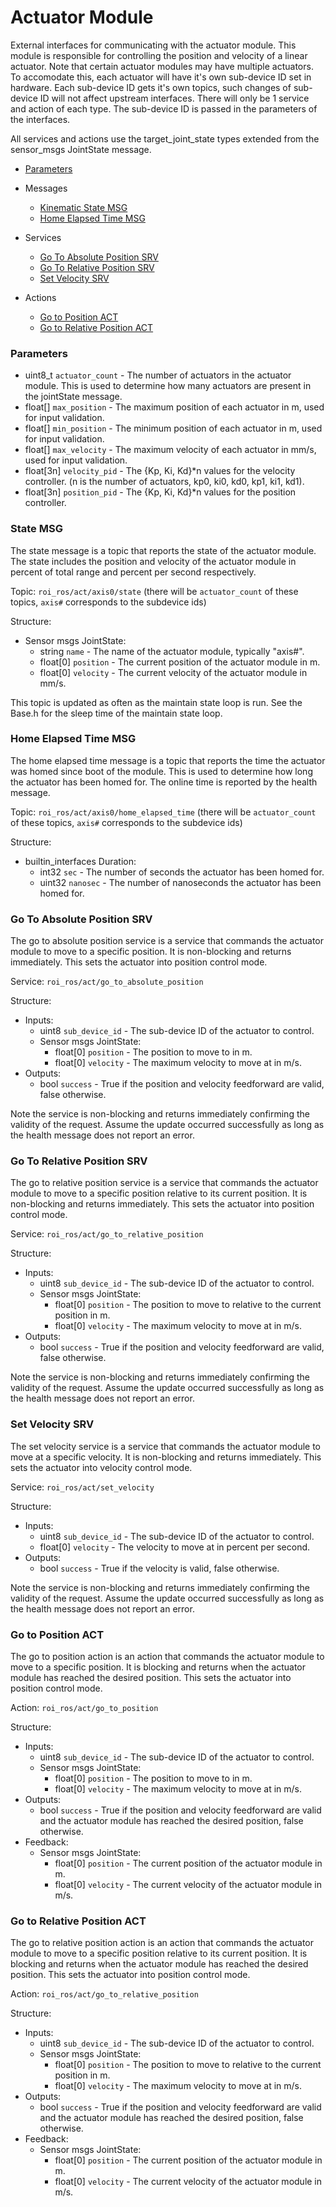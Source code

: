 # Actuator Module

External interfaces for communicating with the actuator module. This module is responsible for controlling the position and velocity of a linear actuator. Note that certain actuator modules may have multiple actuators. To accomodate this, each actuator will have it's own sub-device ID set in hardware. Each sub-device ID gets it's own topics, such changes of sub-device ID will not affect upstream interfaces. There will only be 1 service and action of each type. The sub-device ID is passed in the parameters of the interfaces.

All services and actions use the target_joint_state types extended from the sensor_msgs JointState message.

-   [Parameters](#parameters)
-   Messages
    -   [Kinematic State MSG](#state-msg)
    -   [Home Elapsed Time MSG](#home-elapsed-time-msg)
-   Services
    -   [Go To Absolute Position SRV](#go-to-absolute-position-srv)
    -   [Go To Relative Position SRV](#go-to-relative-position-srv)
    -   [Set Velocity SRV](#set-velocity-srv)
-   Actions

    -   [Go to Position ACT](#go-to-position-act)
    -   [Go to Relative Position ACT](#go-to-relative-position-act)

### Parameters

-   uint8_t `actuator_count` - The number of actuators in the actuator module. This is used to determine how many actuators are present in the jointState message.
-   float[] `max_position` - The maximum position of each actuator in m, used for input validation.
-   float[] `min_position` - The minimum position of each actuator in m, used for input validation.
-   float[] `max_velocity` - The maximum velocity of each actuator in mm/s, used for input validation.
-   float[3n] `velocity_pid` - The {Kp, Ki, Kd}\*n values for the velocity controller. (n is the number of actuators, kp0, ki0, kd0, kp1, ki1, kd1).
-   float[3n] `position_pid` - The {Kp, Ki, Kd}\*n values for the position controller.

### State MSG

The state message is a topic that reports the state of the actuator module. The state includes the position and velocity of the actuator module in percent of total range and percent per second respectively.

Topic: `roi_ros/act/axis0/state` (there will be `actuator_count` of these topics, `axis#` corresponds to the subdevice ids)

Structure:

-   Sensor msgs JointState:
    -   string `name` - The name of the actuator module, typically "axis#".
    -   float[0] `position` - The current position of the actuator module in m.
    -   float[0] `velocity` - The current velocity of the actuator module in mm/s.

This topic is updated as often as the maintain state loop is run. See the Base.h for the sleep time of the maintain state loop.

### Home Elapsed Time MSG

The home elapsed time message is a topic that reports the time the actuator was homed since boot of the module. This is used to determine how long the actuator has been homed for. The online time is reported by the health message.

Topic: `roi_ros/act/axis0/home_elapsed_time` (there will be `actuator_count` of these topics, `axis#` corresponds to the subdevice ids)

Structure:

-   builtin_interfaces Duration:
    -   int32 `sec` - The number of seconds the actuator has been homed for.
    -   uint32 `nanosec` - The number of nanoseconds the actuator has been homed for.

### Go To Absolute Position SRV

The go to absolute position service is a service that commands the actuator module to move to a specific position. It is non-blocking and returns immediately. This sets the actuator into position control mode.

Service: `roi_ros/act/go_to_absolute_position`

Structure:

-   Inputs:
    -   uint8 `sub_device_id` - The sub-device ID of the actuator to control.
    -   Sensor msgs JointState:
        -   float[0] `position` - The position to move to in m.
        -   float[0] `velocity` - The maximum velocity to move at in m/s.
-   Outputs:
    -   bool `success` - True if the position and velocity feedforward are valid, false otherwise.

Note the service is non-blocking and returns immediately confirming the validity of the request. Assume the update occurred successfully as long as the health message does not report an error.

### Go To Relative Position SRV

The go to relative position service is a service that commands the actuator module to move to a specific position relative to its current position. It is non-blocking and returns immediately. This sets the actuator into position control mode.

Service: `roi_ros/act/go_to_relative_position`

Structure:

-   Inputs:
    -   uint8 `sub_device_id` - The sub-device ID of the actuator to control.
    -   Sensor msgs JointState:
        -   float[0] `position` - The position to move to relative to the current position in m.
        -   float[0] `velocity` - The maximum velocity to move at in m/s.
-   Outputs:
    -   bool `success` - True if the position and velocity feedforward are valid, false otherwise.

Note the service is non-blocking and returns immediately confirming the validity of the request. Assume the update occurred successfully as long as the health message does not report an error.

### Set Velocity SRV

The set velocity service is a service that commands the actuator module to move at a specific velocity. It is non-blocking and returns immediately. This sets the actuator into velocity control mode.

Service: `roi_ros/act/set_velocity`

Structure:

-   Inputs:
    -   uint8 `sub_device_id` - The sub-device ID of the actuator to control.
    -   float[0] `velocity` - The velocity to move at in percent per second.
-   Outputs:
    -   bool `success` - True if the velocity is valid, false otherwise.

Note the service is non-blocking and returns immediately confirming the validity of the request. Assume the update occurred successfully as long as the health message does not report an error.

### Go to Position ACT

The go to position action is an action that commands the actuator module to move to a specific position. It is blocking and returns when the actuator module has reached the desired position. This sets the actuator into position control mode.

Action: `roi_ros/act/go_to_position`

Structure:

-   Inputs:
    -   uint8 `sub_device_id` - The sub-device ID of the actuator to control.
    -   Sensor msgs JointState:
        -   float[0] `position` - The position to move to in m.
        -   float[0] `velocity` - The maximum velocity to move at in m/s.
-   Outputs:
    -   bool `success` - True if the position and velocity feedforward are valid and the actuator module has reached the desired position, false otherwise.
-   Feedback:
    -   Sensor msgs JointState:
        -   float[0] `position` - The current position of the actuator module in m.
        -   float[0] `velocity` - The current velocity of the actuator module in m/s.

### Go to Relative Position ACT

The go to relative position action is an action that commands the actuator module to move to a specific position relative to its current position. It is blocking and returns when the actuator module has reached the desired position. This sets the actuator into position control mode.

Action: `roi_ros/act/go_to_relative_position`

Structure:

-   Inputs:
    -   uint8 `sub_device_id` - The sub-device ID of the actuator to control.
    -   Sensor msgs JointState:
        -   float[0] `position` - The position to move to relative to the current position in m.
        -   float[0] `velocity` - The maximum velocity to move at in m/s.
-   Outputs:
    -   bool `success` - True if the position and velocity feedforward are valid and the actuator module has reached the desired position, false otherwise.
-   Feedback:
    -   Sensor msgs JointState:
        -   float[0] `position` - The current position of the actuator module in m.
        -   float[0] `velocity` - The current velocity of the actuator module in m/s.
